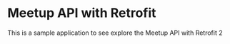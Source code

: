 # Meetup API with Retrofit
This is a sample application to see explore the Meetup API with Retrofit 2
